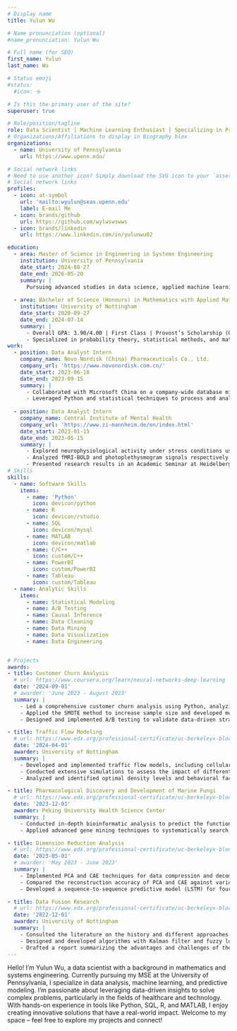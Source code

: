 ```yaml
---
# Display name
title: Yulun Wu

# Name pronunciation (optional)
#name_pronunciation: Yulun Wu

# Full name (for SEO)
first_name: Yulun
last_name: Wu

# Status emoji
#status:
  #icon: ☕️

# Is this the primary user of the site?
superuser: true

# Role/position/tagline
role: Data Scientist | Machine Learning Enthusiast | Specializing in Predictive Analytics & Data-Driven Solutions
# Organizations/Affiliations to display in Biography blox
organizations:
  - name: University of Pennsylvania
    url: https://www.upenn.edu/

# Social network links
# Need to use another icon? Simply download the SVG icon to your `assets/media/icons/` folder.
# Social network links
profiles:
  - icon: at-symbol
    url: 'mailto:wyulun@seas.upenn.edu'
    label: E-mail Me
  - icon: brands/github
    url: https://github.com/wylwswswws
  - icon: brands/linkedin
    url: https://www.linkedin.com/in/yulunwu02

education:
  - area: Master of Science in Engineering in Systems Engineering
    institution: University of Pennsylvania
    date_start: 2024-08-27
    date_end: 2026-05-20
    summary: |
      Pursuing advanced studies in data science, applied machine learning, and statistical modeling. 
      
  - area: Bachelor of Science (Honours) in Mathematics with Applied Mathematics
    institution: University of Nottingham
    date_start: 2020-09-27
    date_end: 2024-07-14
    summary: |
      - Overall GPA: 3.90/4.00 | First Class | Provost’s Scholarship (06/2021)
      - Specialized in probability theory, statistical methods, and mathematical modeling. 
work:
  - position: Data Analyst Intern
    company_name: Novo Nordisk (China) Pharmaceuticals Co., Ltd.
    company_url: 'https://www.novonordisk.com.cn/'
    date_start: 2023-06-18
    date_end: 2023-09-15
    summary: |
      - Collaborated with Microsoft China on a company-wide database migration project, consolidating five databases into one. Analyzed data flow, optimized SQL queries for enhanced efficiency, and contributed to the development of over 20 user requirement specifications.
      - Leveraged Python and statistical techniques to process and analyze historical sales promotion data for pharmaceuticals. Developed time series models to provide insights for optimizing future promotions and recommending budget allocations. 
      
  - position: Data Analyst Intern
    company_name: Central Institute of Mental Health
    company_url: 'https://www.zi-mannheim.de/en/index.html'
    date_start: 2023-01-15
    date_end: 2023-05-15
    summary: |
      - Explored neurophysiological activity under stress conditions using a neuropsychological paradigm and combining functional MRI and heart rate signal (in collaboration with the Max Planck Institute of Psychiatry). 
      - Analyzed fMRI-BOLD and photoplethysmogram signals respectively utilizing generalized linear models (GLM) and wabp algorithm in MATLAB and found brain regions’ interaction with the autonomic nervous system under stress. 
      - Presented research results in an Academic Seminar at Heidelberg University to 20 scholars and researchers and prepared a poster for an international conference; Expect to publish the research findings in high-impact international journals. 
# Skills
skills:
  - name: Software Skills
    items:
      - name: 'Python'
        icon: devicon/python
      - name: R
        icon: devicon/rstudio
      - name: SQL
        icon: devicon/mysql
      - name: MATLAB
        icon: devicon/matlab
      - name: C/C++
        icon: custom/C++
      - name: PowerBI
        icon: custom/PowerBI
      - name: Tableau
        icon: custom/Tableau
  - name: Analytic Skills
    items:
      - name: Statistical Modeling
      - name: A/B Testing
      - name: Causal Inference
      - name: Data Cleaning
      - name: Data Mining
      - name: Data Visualization
      - name: Data Engineering


# Projects
awards:
- title: Customer Churn Analysis 
  # url: https://www.coursera.org/learn/neural-networks-deep-learning
  date: '2024-09-01'
  # awarder: 'June 2023 - August 2023'
  summary: |
    - Led a comprehensive customer churn analysis using Python, analyzing data from over 7,000 customer records to identify key factors influencing churn rates. 
    - Applied the SMOTE method to increase sample size and developed multiple classification models (Logistic Regression, Random Forest, XGBoost) to predict potential customer churn. Achieved an accuracy of 0.9 using XGBoost and created SHAP value charts to explain the model. 
    - Designed and implemented A/B testing to validate data-driven strategies for reducing customer churn, comparing pre- and post-intervention churn rates to measure the effectiveness of the campaign. 

- title: Traffic Flow Modeling
  # url: https://www.edx.org/professional-certificate/uc-berkeleyx-blockchain-fundamentals
  date: '2024-04-01'
  awarder: University of Nottingham
  summary: |
    - Developed and implemented traffic flow models, including cellular automata, car-following models, and partial differential equations (PDE), to simulate realistic traffic dynamics across various densities and driver behaviors.
    - Conducted extensive simulations to assess the impact of different traffic densities and road conditions, optimizing model parameters for enhanced predictive accuracy.
    - Analyzed and identified optimal density levels and behavioral factors that aligned closely with real-world traffic patterns, providing recommendations to improve flow and reduce congestion.

- title: Pharmacological Discovery and Development of Marine Fungi
  # url: https://www.edx.org/professional-certificate/uc-berkeleyx-blockchain-fundamentals
  date: '2023-12-01'
  awarder: Peking University Health Science Center
  summary: |
    - Conducted in-depth bioinformatic analysis to predict the function of biosynthetic gene clusters in marine fungi, adding in the identification of novel bioactive compounds. 
    - Applied advanced gene mining techniques to systematically search for potential pharmaceutical candidates, contributing to the discovery of marine-derived natural products with therapeutic potential. 

- title: Dimension Reduction Analysis
  # url: https://www.edx.org/professional-certificate/uc-berkeleyx-blockchain-fundamentals
  date: '2023-05-01' 
  # awarder: 'May 2023 - June 2023'
  summary: |
    - Implemented PCA and CAE techniques for data compression and decompression on 48 videos with different initial conditions related to Reduced Order Modeling & Video Prediction. 
    - Compared the reconstruction accuracy of PCA and CAE against various dimensions of the reduced space and found better accuracy for larger dimensions using CAE and for smaller dimensions using PCA. 
    - Developed a sequence-to-sequence predictive model (LSTM) for four timesteps in the reduced space and achieved a 92% accuracy rate in decoding predicted results in the full space.

- title: Data Fusion Research
  # url: https://www.edx.org/professional-certificate/uc-berkeleyx-blockchain-fundamentals
  date: '2022-12-01'
  awarder: University of Nottingham
  summary: |
    - Consulted the literature on the history and different approaches to data fusion and identified key trends and advancements. 
    - Designed and developed algorithms with Kalman filter and fuzzy logic using C++ for data fusion. 
    - Drafted a report summarizing the advantages and challenges of the approaches of data fusion in the project and shared it with the entire research group for further discussion and collaboration. 
---
```


Hello! I’m Yulun Wu, a data scientist with a background in mathematics and systems engineering. Currently pursuing my MSE at the University of Pennsylvania, I specialize in data analysis, machine learning, and predictive modeling. I’m passionate about leveraging data-driven insights to solve complex problems, particularly in the fields of healthcare and technology. With hands-on experience in tools like Python, SQL, R, and MATLAB, I enjoy creating innovative solutions that have a real-world impact. Welcome to my space – feel free to explore my projects and connect!
